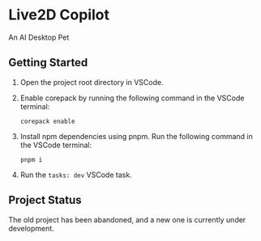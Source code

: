 # Live2D Copilot

An AI Desktop Pet

## Getting Started

1. Open the project root directory in VSCode.

2. Enable corepack by running the following command in the VSCode terminal:

   ```
   corepack enable
   ```

3. Install npm dependencies using pnpm. Run the following command in the VSCode terminal:

   ```
   pnpm i
   ```

4. Run the `tasks: dev` VSCode task.

## Project Status

The old project has been abandoned, and a new one is currently under development.
